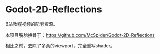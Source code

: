 # Godot-2D-Reflections
B站教程视频的配套资源。

本项目脱胎换骨于：https://github.com/McSpider/Godot-2D-Reflections

相比之前，去除了多余的viewport，完全重写shader。

